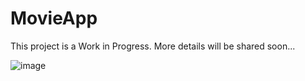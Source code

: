 # MovieApp

This project is a Work in Progress. More details will be shared soon...



![image](https://cdn-icons-png.flaticon.com/512/5578/5578703.png)
